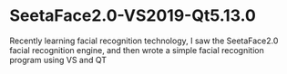 # SeetaFace2.0-VS2019-Qt5.13.0
Recently learning facial recognition technology, I saw the SeetaFace2.0 facial recognition engine, and then wrote a simple facial recognition program using VS and QT
